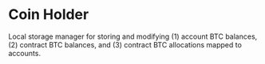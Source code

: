 # Coin Holder
Local storage manager for storing and modifying (1) account BTC balances, (2) contract BTC balances, and (3) contract BTC allocations mapped to accounts.